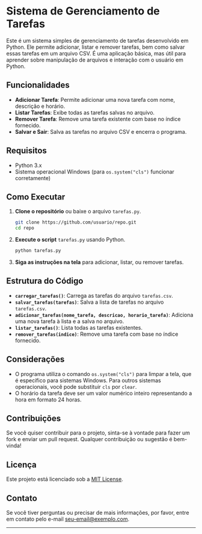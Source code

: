 # Sistema de Gerenciamento de Tarefas

Este é um sistema simples de gerenciamento de tarefas desenvolvido em Python. Ele permite adicionar, listar e remover tarefas, bem como salvar essas tarefas em um arquivo CSV. É uma aplicação básica, mas útil para aprender sobre manipulação de arquivos e interação com o usuário em Python.

## Funcionalidades

- **Adicionar Tarefa**: Permite adicionar uma nova tarefa com nome, descrição e horário.
- **Listar Tarefas**: Exibe todas as tarefas salvas no arquivo.
- **Remover Tarefa**: Remove uma tarefa existente com base no índice fornecido.
- **Salvar e Sair**: Salva as tarefas no arquivo CSV e encerra o programa.

## Requisitos

- Python 3.x
- Sistema operacional Windows (para `os.system("cls")` funcionar corretamente)

## Como Executar

1. **Clone o repositório** ou baixe o arquivo `tarefas.py`.

    ```bash
    git clone https://github.com/usuario/repo.git
    cd repo
    ```

2. **Execute o script** `tarefas.py` usando Python.

    ```bash
    python tarefas.py
    ```

3. **Siga as instruções na tela** para adicionar, listar, ou remover tarefas.

## Estrutura do Código

- **`carregar_tarefas()`**: Carrega as tarefas do arquivo `tarefas.csv`.
- **`salvar_tarefas(tarefas)`**: Salva a lista de tarefas no arquivo `tarefas.csv`.
- **`adicionar_tarefas(nome_tarefa, descricao, horario_tarefa)`**: Adiciona uma nova tarefa à lista e a salva no arquivo.
- **`listar_tarefas()`**: Lista todas as tarefas existentes.
- **`remover_tarefas(indice)`**: Remove uma tarefa com base no índice fornecido.

## Considerações

- O programa utiliza o comando `os.system("cls")` para limpar a tela, que é específico para sistemas Windows. Para outros sistemas operacionais, você pode substituir `cls` por `clear`.
- O horário da tarefa deve ser um valor numérico inteiro representando a hora em formato 24 horas.

## Contribuições

Se você quiser contribuir para o projeto, sinta-se à vontade para fazer um fork e enviar um pull request. Qualquer contribuição ou sugestão é bem-vinda!

## Licença

Este projeto está licenciado sob a [MIT License](LICENSE).

## Contato

Se você tiver perguntas ou precisar de mais informações, por favor, entre em contato pelo e-mail [seu-email@exemplo.com](mailto:seu-email@exemplo.com).

---
